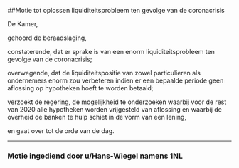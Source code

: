 ##Motie tot oplossen liquiditeitsprobleem ten gevolge van de coronacrisis 
 
De Kamer,

gehoord de beraadslaging,

constaterende, dat er sprake is van een enorm liquiditeitsprobleem ten gevolge van de coronacrisis;

overwegende, dat de liquiditeitspositie van zowel particulieren als ondernemers enorm zou verbeteren indien er een bepaalde periode geen aflossing op hypotheken hoeft te worden betaald;

verzoekt de regering, de mogelijkheid te onderzoeken waarbij voor de rest van 2020 alle hypotheken worden vrijgesteld van aflossing en waarbij de overheid de banken te hulp schiet in de vorm van een lening,

en gaat over tot de orde van de dag.

---
### Motie ingediend door u/Hans-Wiegel namens 1NL